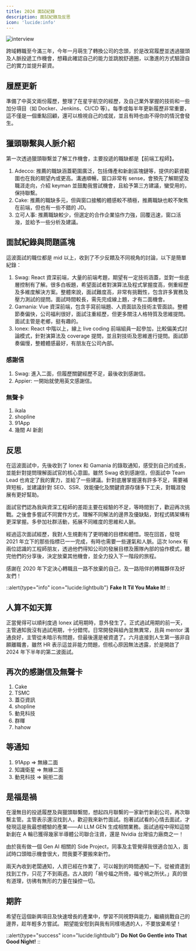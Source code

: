 ```yaml
---
title: 2024 面試紀錄
description: 面試紀錄及反思
icon: 'lucide:info'
---
```


![interview](/images/smalltalk/interview.webp)

跨域轉職至今滿三年，今年一月萌生了轉換公司的念頭，於是改寫履歷並透過獵頭及人脈投遞工作機會，想藉此確認自己的能力並跳脫舒適圈，以激進的方式驗證自己的實力並提升薪資。

## 履歷更新

準備了中英文兩份履歷，整理了在星宇航空的經歷，及自己業外掌握的技術和一些加分項目（如 Docker、Jenkins、CI/CD 等）。每季或每半年更新履歷非常重要，這不僅是一個重點回顧，還可以檢視自己的成就，並且有時也由不得你的情況會發生。

## 獵頭聯繫與人脈介紹

第一次透過獵頭聯繫並了解工作機會，主要投遞的職缺都是【前端工程師】。

1. Adecco: 推薦的職缺涵蓋範圍廣泛，包括傳產和新創區塊鏈等，提供的薪資範圍也在我的期望內或更高。溝通順暢，窗口非常有 sense，會預先了解期望及職涯走向，介紹 keyman 並鼓勵我嘗試機會，且給予第三方建議，蠻受用的，保持聯繫。
2. Cake: 推薦的職缺多元，但與窗口接觸的體感較不積極，推薦職缺也較不聚焦在前端，但也有一些不錯的 JD。
3. 立可人事: 推薦職缺較少，但選定的合作企業協作力強，回覆迅速，窗口活潑，並給予一些分析及建議。

## 面試紀錄與問題區塊

這波面試的職位都是 mid 以上，收到了不少反饋及不同視角的討論，以下是簡單紀錄：

1. Swag: React 資深前端，大量的前端考題，期望有一定技術涵蓋，並對一些底層控制有了解。很多白板題，希望面試者對演算法及程式掌握度高，側重經歷及多維度解決方案。整體來說，面試難度高，非常有挑戰性，包含許多實務及壓力測試的提問。面試時間較長，需先完成線上題，才有二面機會。
2. Gamania: Vue 資深前端，包含手寫前端題、人資面談及技術主管面談。整體節奏偏快，公司福利很好，面試注重經歷，但更多關注人格特質及思維提問。面試主管是老鄉，挺有趣的。
3. Ionex: React 中階以上，線上 live coding 前端組員一起參加，比較偏美式討論模式，針對演算法及 coverage 提問，並且對技術及思維進行提問。面試節奏偏慢，整體體感最好，有朋友在公司內部。

### 感謝信

1. Swag: 進入二面，但履歷關鍵經歷不足，最後收到感謝信。
2. Appier: 一開始就使用英文感謝信。

### 無聲卡

1. ikala
2. shopline
3. 91App
4. 幾間 AI 新創

## 反思

在這波面試中，先後收到了 Ionex 和 Gamania 的錄取通知，感受到自己的成長，並能針對提問理解面試官的核心意圖。雖然 Swag 收到感謝信，但面試中 Team Lead 也肯定了我的實力，並給了一些建議。針對底層掌握還有許多不足，需要補齊短板，並建議針對 SEO、SSR、效能優化及關鍵資源存儲多下工夫，對職涯發展有更好幫助。

面試官們認為我與資深工程師的差距主要在經驗的不足，等時間到了，歡迎再次挑戰。之後會多嘗試不同實作方式，理解不同解法的邊界及優缺點，對程式碼架構有更深掌握。多參加社群活動，拓展不同維度的思維和人脈。

經過這次面試經歷，我對人生規劃有了更明確的目標和體悟。現在回首，發現 2021 年立下的那些指標已一一完成，有時也需要一些運氣和人脈。這次 Ionex 有兩位認識的工程師朋友，透過他們得知公司的發展目標及團隊內部的協作模式，聽完他們的分享後，決定放棄其他機會，並全力投入下一階段的旅程。

感謝在 2020 年下定決心轉職且一路不放棄的自己，及一路陪伴的轉職夥伴及好友們！

::alert{type="info" icon="lucide:lightbulb"}
**Fake It Til You Make It!**
::

## 人算不如天算

正當覺得可以順利度過 Ionex 試用期時，意外發生了。正式過試用期的前一天，主管通知我沒有過試用期，十分錯愕。日常開發與組內並無異常，且與 mentor 溝通良好，主管從未暗示有問題，但最後還是被資遣了。六月底接到人生第一張非自願離職書，雖然 HR 表示這並非能力問題，但核心原因無法透露，於是開啟了 2024 年下半年的第二波面試。

## 再次的感謝信及無聲卡

1. Cake
2. TSMC
3. 蓋亞資訊
4. shopline
5. 動見科技
6. 群暉
7. hahow

## 等通知

1. 91App => 無緣二面
2. 知識衛星 => 無緣二面
3. 動見科技 => 婉拒二面

## 是福是禍

在漫無目的投遞履歷及與獵頭聯繫間，想起四月聯繫的一家新竹新創公司，再次聯繫主管。主管表示還沒找到人，歡迎我來新竹面試。抱著試試看的心情去面試，才發現這是我最想體驗的產業——AI LLM GEN 生成相關業務。面試過程中得知這間新創在 A 輪已獲得幾家半導體公司聯合注資，還是 Nvidia 台灣協力廠商之一！

由於我有做一個 Gen AI 相關的 Side Project，同事及主管覺得我很適合加入，面試時口頭暗示機會很大，問我要不要搬來新竹。

兩天內收到老闆通知，人資已經在作業了，可以報到的時間通知一下。從被資遣到找到工作，只花了不到兩週。古人說的「禍兮福之所倚，福兮禍之所伏。」真的很有道理，彷彿有無形的力量在操控一切。

## 期許

希望在這個新興項目及快速增長的產業中，學習不同視野與能力，繼續挑戰自己的邊界，趁年輕多方嘗試。
期望能安慰到與我有同樣境遇的人，不要放棄希望！

::alert{type="success" icon="lucide:lightbulb"}
  **Do Not Go Gentle into That Good Night!**
::
